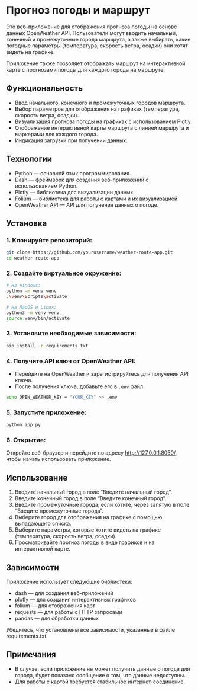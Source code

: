 # Прогноз погоды и маршрут

Это веб-приложение для отображения прогноза погоды на основе данных OpenWeather API. Пользователи могут вводить начальный, конечный и промежуточные города маршрута, а также выбирать, какие погодные параметры (температура, скорость ветра, осадки) они хотят видеть на графике.

Приложение также позволяет отображать маршрут на интерактивной карте с прогнозами погоды для каждого города на маршруте.

## Функциональность
-	Ввод начального, конечного и промежуточных городов маршрута.
-	Выбор параметров для отображения на графиках (температура, скорость ветра, осадки).
-	Визуализация прогноза погоды на графиках с использованием Plotly.
-	Отображение интерактивной карты маршрута с линией маршрута и маркерами для каждого города.
-	Индикация загрузки при получении данных.

## Технологии
-	Python — основной язык программирования.
-	Dash — фреймворк для создания веб-приложений с использованием Python.
-	Plotly — библиотека для визуализации данных.
-	Folium — библиотека для работы с картами и их визуализацией.
-	OpenWeather API — API для получения данных о погоде.

## Установка

### 1.	Клонируйте репозиторий:

```bash
git clone https://github.com/yourusername/weather-route-app.git
cd weather-route-app
```

### 2.	Создайте виртуальное окружение:

```bash
# На Windows:
python -m venv venv
.\venv\Scripts\activate

# На MacOS и Linux:
python3 -m venv venv
source venv/bin/activate
```

### 3.	Установите необходимые зависимости:

```bash
pip install -r requirements.txt
```


### 4.	Получите API ключ от OpenWeather API:
-	Перейдите на OpenWeather и зарегистрируйтесь для получения API ключа.
-	После получения ключа, добавьте его в `.env` файл
```bash
echo OPEN_WEATHER_KEY = "YOUR_KEY" >> .env
```

### 5.	Запустите приложение:

```bash
python app.py
```

### 6. Открытие:
Откройте веб-браузер и перейдите по адресу http://127.0.0.1:8050/, чтобы начать использовать приложение.

## Использование
1.	Введите начальный город в поле “Введите начальный город”.
2.	Введите конечный город в поле “Введите конечный город”.
3.	Введите промежуточные города, если хотите, через запятую в поле “Введите промежуточные города”.
4.	Выберите город для отображения на графике с помощью выпадающего списка.
5.	Выберите параметры, которые хотите видеть на графике (температура, скорость ветра, осадки).
6.	Просматривайте прогноз погоды в виде графиков и на интерактивной карте.

## Зависимости

Приложение использует следующие библиотеки:
-	dash — для создания веб-приложений
-	plotly — для создания интерактивных графиков
-	folium — для отображения карт
-	requests — для работы с HTTP запросами
-	pandas — для обработки данных

Убедитесь, что установлены все зависимости, указанные в файле requirements.txt.

## Примечания
-	В случае, если приложение не может получить данные о погоде для города, будет показано сообщение о том, что данные недоступны.
-	Для работы с картой требуется стабильное интернет-соединение.